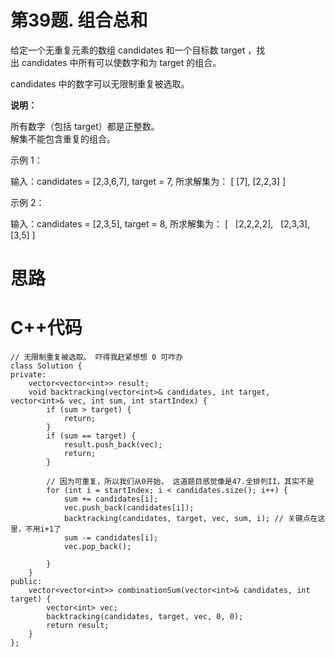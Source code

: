 # 第39题. 组合总和

给定一个无重复元素的数组 candidates 和一个目标数 target ，找出 candidates 中所有可以使数字和为 target 的组合。

candidates 中的数字可以无限制重复被选取。

**说明：**

所有数字（包括 target）都是正整数。   
解集不能包含重复的组合。 

示例 1：

输入：candidates = [2,3,6,7], target = 7,
所求解集为：
[
  [7],
  [2,2,3]
]

示例 2：

输入：candidates = [2,3,5], target = 8,
所求解集为：
[
  [2,2,2,2],
  [2,3,3],
  [3,5]
]

# 思路

# C++代码

```
// 无限制重复被选取。 吓得我赶紧想想 0 可咋办
class Solution {
private:
    vector<vector<int>> result;
    void backtracking(vector<int>& candidates, int target, vector<int>& vec, int sum, int startIndex) {
        if (sum > target) {
            return;
        }
        if (sum == target) {
            result.push_back(vec);
            return;
        }
        
        // 因为可重复，所以我们从0开始， 这道题目感觉像是47.全排列II，其实不是
        for (int i = startIndex; i < candidates.size(); i++) {
            sum += candidates[i];
            vec.push_back(candidates[i]);
            backtracking(candidates, target, vec, sum, i); // 关键点在这里，不用i+1了
            sum -= candidates[i];
            vec.pop_back();

        }
    }
public:
    vector<vector<int>> combinationSum(vector<int>& candidates, int target) {
        vector<int> vec;
        backtracking(candidates, target, vec, 0, 0);
        return result;
    }
};
```
